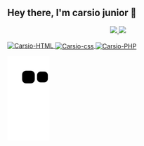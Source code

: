 ## Hey there, I'm carsio junior 👋
<div align="center">
  <a href="https://github.com/Carsio-Junior">
  <img height="150em" src="https://github-readme-stats.vercel.app/api/top-langs/?username=Carsio-Junior&layout=compact&langs_count=7&theme=dark"/>
  <img height="150em" src="https://github-readme-stats.vercel.app/api?username=Carsio-Junior&show_icons=true&theme=dark&include_all_commits=true&count_private=true"/>
 </div>

<div style="display: inline_block"><br>
  <img align="cemter" alt="Carsio-HTML" height= "40" width="50" src="https://cdn.jsdelivr.net/gh/devicons/devicon/icons/html5/html5-original.svg" />
  <img align="center" alt="Carsio-css" height="40" width="50" src="https://cdn.jsdelivr.net/gh/devicons/devicon/icons/css3/css3-original-wordmark.svg" />
  <img align="center" alt="Carsio-PHP" height="40" width="50" src="https://cdn.jsdelivr.net/gh/devicons/devicon/icons/php/php-plain.svg" />
</div>   
  


  ![Snake animation](https://github.com/Carsio-Junior/Carsio-Junior/blob/output/github-contribution-grid-snake.svg)
